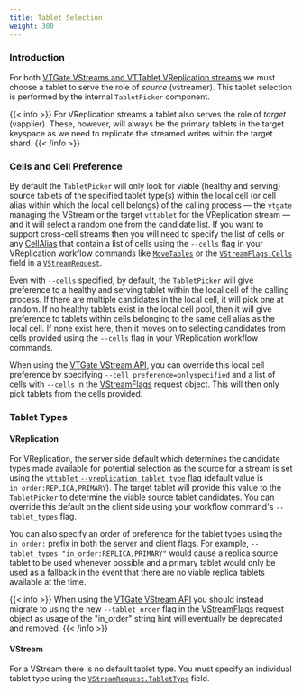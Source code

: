 ```yaml
---
title: Tablet Selection
weight: 300
---
```


### Introduction

For both [VTGate VStreams and VTTablet VReplication streams](../../../concepts/vstream/) we must choose a tablet to serve the role of *source* (vstreamer). This
tablet selection is performed by the internal `TabletPicker` component. 

{{< info >}}
For VReplication streams a tablet also serves the role of *target* (vapplier). These, however, will always be the primary tablets in the target keyspace as we
need to replicate the streamed writes within the target shard.
{{< /info >}}

### Cells and Cell Preference

By default the `TabletPicker` will only look for viable (healthy and serving) source tablets of the specified tablet type(s) within the local cell (or cell alias within which the local cell belongs) of the
calling process — the `vtgate` managing the VStream or the target `vttablet` for the VReplication stream — and it will select a random one from the candidate
list. If you want to support cross-cell streams then you will need to specify the list of cells or any
[CellAlias](../../programs/vtctl/cell-aliases/) that contain a list of cells using the `--cells` flag in your VReplication
workflow commands like [`MoveTables`](../movetables/) or the
[`VStreamFlags.Cells`](https://pkg.go.dev/vitess.io/vitess/go/vt/proto/vtgate#VStreamFlags) field in a
[`VStreamRequest`](https://pkg.go.dev/vitess.io/vitess/go/vt/proto/vtgate#VStreamRequest).

Even with `--cells` specified, by default, the `TabletPicker` will give preference to a healthy and serving tablet within the local cell of the calling process. If there are multiple candidates in the local cell, it will pick one at random. If no healthy tablets exist in the local cell pool, then it will give preference to tablets within cells belonging to the same cell alias as the local cell. If none exist here, then it moves on to selecting candidates from cells provided using the `--cells` flag in your VReplication workflow commands.

When using the [VTGate VStream API](../vstream/), you can override this local cell preference by specifying `--cell_preference=onlyspecified` and a list of cells with `--cells` in the [VStreamFlags](https://pkg.go.dev/vitess.io/vitess/go/vt/proto/vtgate#VStreamFlags) request object. This will then only pick tablets from the cells provided.


### Tablet Types

#### VReplication
For VReplication, the server side default which determines the candidate types made available for potential selection as the source for a stream is set
using the [`vttablet` `--vreplication_tablet_type` flag](../flags/#vreplication_tablet_type) (default value is `in_order:REPLICA,PRIMARY`). The target tablet
will provide this value to the `TabletPicker` to determine the viable source tablet candidates. You can override this default on the client side using your
workflow command's `--tablet_types` flag.

You can also specify an order of preference for the tablet types using the `in_order:` prefix in both the server and client flags. For example,
`--tablet_types "in_order:REPLICA,PRIMARY"` would cause a replica source tablet to be used whenever possible and a primary tablet would only be used as
a fallback in the event that there are no viable replica tablets available at the time.

{{< info >}}
When using the [VTGate VStream API](../vstream/) you should instead migrate to using the new `--tablet_order` flag in the [VStreamFlags](https://pkg.go.dev/vitess.io/vitess/go/vt/proto/vtgate#VStreamFlags) request object as usage of the "in_order" string hint will eventually be deprecated and removed.
{{< /info >}}

#### VStream
For a VStream there is no default tablet type. You must specify an individual tablet type using the
[`VStreamRequest.TabletType`](https://pkg.go.dev/vitess.io/vitess/go/vt/proto/vtgate#VStreamRequest) field.